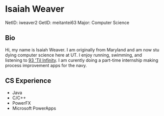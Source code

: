 # Isaiah Weaver
  NetID: iweaver2
  GetID: meitantei63
  Major: Computer Science

## Bio
  Hi, my name is Isaiah Weaver. I am originally from Maryland and am now stu    dying computer science here at UT. I enjoy running, swimming, and listening to [93 'Til Infinity](https://www.youtube.com/watch?v=iBz___JDeog). I am curently doing a part-time internship making process improvement apps for the navy.
## CS Experience
* Java
* C/C++
* PowerFX
* Microsoft PowerApps
